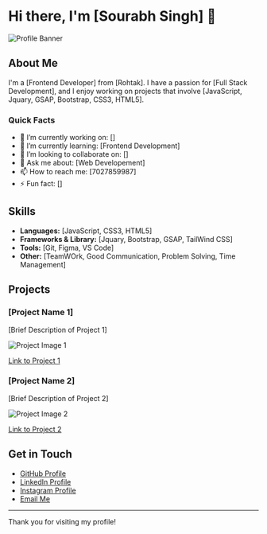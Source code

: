 # Hi there, I'm [Sourabh Singh] 👋

![Profile Banner](https://media.licdn.com/dms/image/D5616AQE6xa1Is9iDSA/profile-displaybackgroundimage-shrink_350_1400/0/1707409763236?e=1721865600&v=beta&t=GW47Gdep9ApPMxjgpF0T0VdqpU6T-0YnrRKUEmmKof0)

## About Me

I'm a [Frontend Developer] from [Rohtak]. I have a passion for [Full Stack Development], and I enjoy working on projects that involve [JavaScript, Jquary, GSAP, Bootstrap, CSS3, HTML5].

### Quick Facts
- 🔭 I’m currently working on: []
- 🌱 I’m currently learning: [Frontend Development]
- 👯 I’m looking to collaborate on: []
- 💬 Ask me about: [Web Developement]
- 📫 How to reach me: [7027859987]
- ⚡ Fun fact: []

## Skills

- **Languages:** [JavaScript, CSS3, HTML5]
- **Frameworks & Library:** [Jquary, Bootstrap, GSAP, TailWind CSS]
- **Tools:** [Git, Figma, VS Code]
- **Other:** [TeamWOrk, Good Communication, Problem Solving, Time Management]

## Projects

### [Project Name 1]
[Brief Description of Project 1]

![Project Image 1](URL_TO_PROJECT_IMAGE_1)

[Link to Project 1](URL_TO_PROJECT_1)

### [Project Name 2]
[Brief Description of Project 2]

![Project Image 2](URL_TO_PROJECT_IMAGE_2)

[Link to Project 2](URL_TO_PROJECT_2)

## Get in Touch

- [GitHub Profile](https://github.com/Sourav792/)
- [LinkedIn Profile](https://www.linkedin.com/in/sourav-singh75/)
- [Instagram Profile](https://www.instagram.com/souravsingh_75/)
- [Email Me](mailto:sourabhrathee792@gmail.com)

---

Thank you for visiting my profile!

